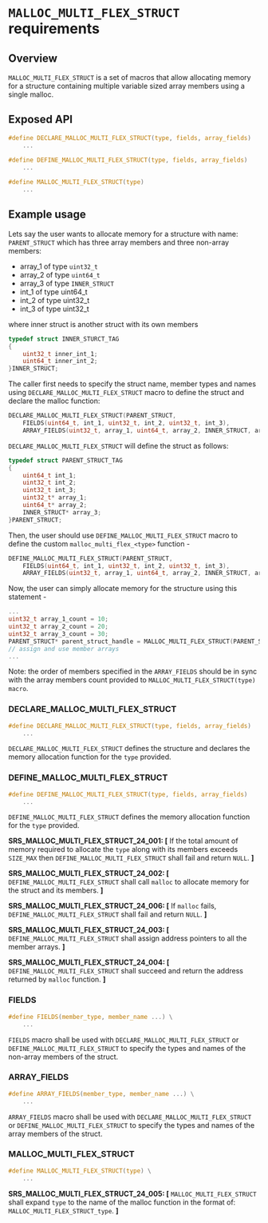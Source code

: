 # `MALLOC_MULTI_FLEX_STRUCT` requirements

## Overview

`MALLOC_MULTI_FLEX_STRUCT` is a set of macros that allow allocating memory for a structure containing multiple variable sized array members using a single malloc.

## Exposed API

```c
#define DECLARE_MALLOC_MULTI_FLEX_STRUCT(type, fields, array_fields)
    ...
    
#define DEFINE_MALLOC_MULTI_FLEX_STRUCT(type, fields, array_fields)
    ...

#define MALLOC_MULTI_FLEX_STRUCT(type)
    ...
```

## Example usage

Lets say the user wants to allocate memory for a structure with name: `PARENT_STRUCT` which has three array members and three non-array members:
- array_1 of type `uint32_t`
- array_2 of type `uint64_t`
- array_3 of type `INNER_STRUCT`
- int_1 of type uint64_t
- int_2 of type uint32_t
- int_3 of type uint32_t

where inner struct is another struct with its own members

```c
typedef struct INNER_STURCT_TAG
{
    uint32_t inner_int_1;
    uint64_t inner_int_2;
}INNER_STRUCT;
```

The caller first needs to specify the struct name, member types and names using `DECLARE_MALLOC_MULTI_FLEX_STRUCT` macro to define the struct and declare the malloc function:

```c
DECLARE_MALLOC_MULTI_FLEX_STRUCT(PARENT_STRUCT,
    FIELDS(uint64_t, int_1, uint32_t, int_2, uint32_t, int_3),
    ARRAY_FIELDS(uint32_t, array_1, uint64_t, array_2, INNER_STRUCT, array_3))
```

`DECLARE_MALLOC_MULTI_FLEX_STRUCT` will define the struct as follows:

```c
typedef struct PARENT_STRUCT_TAG
{
    uint64_t int_1;
    uint32_t int_2;
    uint32_t int_3;
    uint32_t* array_1;
    uint64_t* array_2;
    INNER_STRUCT* array_3;
}PARENT_STRUCT;
```

Then, the user should use `DEFINE_MALLOC_MULTI_FLEX_STRUCT` macro to define the custom `malloc_multi_flex_<type>` function -

```c
DEFINE_MALLOC_MULTI_FLEX_STRUCT(PARENT_STRUCT,
    FIELDS(uint64_t, int_1, uint32_t, int_2, uint32_t, int_3),
    ARRAY_FIELDS(uint32_t, array_1, uint64_t, array_2, INNER_STRUCT, array_3))
```

Now, the user can simply allocate memory for the structure using this statement -

```c
...
uint32_t array_1_count = 10;
uint32_t array_2_count = 20;
uint32_t array_3_count = 30;
PARENT_STRUCT* parent_struct_handle = MALLOC_MULTI_FLEX_STRUCT(PARENT_STRUCT)(sizeof(PARENT_STRUCT), array_1_count, array_2_count, array_3_count);
// assign and use member arrays
...
```

Note: the order of members specified in the `ARRAY_FIELDS` should be in sync with the array members count provided to `MALLOC_MULTI_FLEX_STRUCT(type) macro`.

### DECLARE_MALLOC_MULTI_FLEX_STRUCT

```c
#define DECLARE_MALLOC_MULTI_FLEX_STRUCT(type, fields, array_fields)
    ...
```

`DECLARE_MALLOC_MULTI_FLEX_STRUCT` defines the structure and declares the memory allocation function for the `type` provided.

### DEFINE_MALLOC_MULTI_FLEX_STRUCT

```c
#define DEFINE_MALLOC_MULTI_FLEX_STRUCT(type, fields, array_fields)
    ...
```

`DEFINE_MALLOC_MULTI_FLEX_STRUCT` defines the memory allocation function for the `type` provided.

**SRS_MALLOC_MULTI_FLEX_STRUCT_24_001: [** If the total amount of memory required to allocate the `type` along with its members exceeds `SIZE_MAX` then `DEFINE_MALLOC_MULTI_FLEX_STRUCT` shall fail and return `NULL`. **]**

**SRS_MALLOC_MULTI_FLEX_STRUCT_24_002: [** `DEFINE_MALLOC_MULTI_FLEX_STRUCT` shall call `malloc` to allocate memory for the struct and its members. **]**

**SRS_MALLOC_MULTI_FLEX_STRUCT_24_006: [** If `malloc` fails, `DEFINE_MALLOC_MULTI_FLEX_STRUCT` shall fail and return `NULL`. **]**

**SRS_MALLOC_MULTI_FLEX_STRUCT_24_003: [** `DEFINE_MALLOC_MULTI_FLEX_STRUCT` shall assign address pointers to all the member arrays. **]**

**SRS_MALLOC_MULTI_FLEX_STRUCT_24_004: [** `DEFINE_MALLOC_MULTI_FLEX_STRUCT` shall succeed and return the address returned by `malloc` function. **]**

### FIELDS

```c
#define FIELDS(member_type, member_name ...) \
    ...
```

`FIELDS` macro shall be used with `DECLARE_MALLOC_MULTI_FLEX_STRUCT` or `DEFINE_MALLOC_MULTI_FLEX_STRUCT` to specify the types and names of the non-array members of the struct.

### ARRAY_FIELDS

```c
#define ARRAY_FIELDS(member_type, member_name ...) \
    ...
```

`ARRAY_FIELDS` macro shall be used with `DECLARE_MALLOC_MULTI_FLEX_STRUCT` or `DEFINE_MALLOC_MULTI_FLEX_STRUCT` to specify the types and names of the array members of the struct.

### MALLOC_MULTI_FLEX_STRUCT

```c
#define MALLOC_MULTI_FLEX_STRUCT(type) \
    ...
```

**SRS_MALLOC_MULTI_FLEX_STRUCT_24_005: [** `MALLOC_MULTI_FLEX_STRUCT` shall expand `type` to the name of the malloc function in the format of: `MALLOC_MULTI_FLEX_STRUCT_type`. **]**
